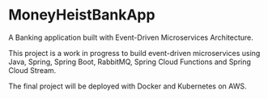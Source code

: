 # MoneyHeistBankApp
A Banking application built with Event-Driven Microservices Architecture.

This project is a work in progress to build event-driven microservices using Java, Spring, Spring Boot, RabbitMQ, Spring Cloud Functions and Spring Cloud Stream.

The final project will be deployed with Docker and Kubernetes on AWS.
